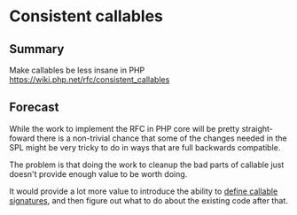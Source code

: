 # Consistent callables

## Summary 

Make callables be less insane in PHP https://wiki.php.net/rfc/consistent_callables


## Forecast

While the work to implement the RFC in PHP core will be pretty straight-foward there is a non-trivial chance that some of the changes needed in the SPL might be very tricky to do in ways that are full backwards compatible.

The problem is that doing the work to cleanup the bad parts of callable just doesn't provide enough value to be worth doing.

It would provide a lot more value to introduce the ability to [define callable signatures](https://github.com/Danack/RfcCodex/blob/master/typedef_callables.md), and then figure out what to do about the existing code after that.

